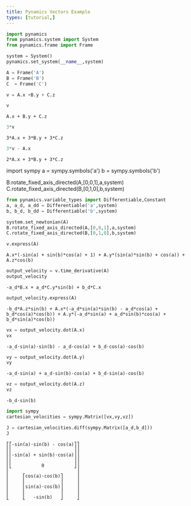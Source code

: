 ```yaml
---
title: Pynamics Vectors Example
types: [tutorial,] 
---
```



```python
import pynamics
from pynamics.system import System
from pynamics.frame import Frame

system = System()
pynamics.set_system(__name__,system)
```


```python
A = Frame('A')
B = Frame('B')
C  = Frame('C')
```


```python
v = A.x +B.y + C.z
```


```python
v
```




    A.x + B.y + C.z




```python
3*v
```




    3*A.x + 3*B.y + 3*C.z




```python
3*v - A.x
```




    2*A.x + 3*B.y + 3*C.z


import sympy
a = sympy.symbols('a')
b = sympy.symbols('b')

B.rotate_fixed_axis_directed(A,[0,0,1],a,system)
C.rotate_fixed_axis_directed(B,[0,1,0],b,system)

```python
from pynamics.variable_types import Differentiable,Constant
a, a_d, a_dd = Differentiable('a',system)
b, b_d, b_dd = Differentiable('b',system)

system.set_newtonian(A)
B.rotate_fixed_axis_directed(A,[0,0,1],a,system)
C.rotate_fixed_axis_directed(B,[0,1,0],b,system)
```


```python
v.express(A)
```




    A.x*(-sin(a) + sin(b)*cos(a) + 1) + A.y*(sin(a)*sin(b) + cos(a)) + A.z*cos(b)




```python
output_velocity = v.time_derivative(A)
output_velocity
```




    -a_d*B.x + a_d*C.y*sin(b) + b_d*C.x




```python
output_velocity.express(A)
```




    -b_d*A.z*sin(b) + A.x*(-a_d*sin(a)*sin(b) - a_d*cos(a) + b_d*cos(a)*cos(b)) + A.y*(-a_d*sin(a) + a_d*sin(b)*cos(a) + b_d*sin(a)*cos(b))




```python
vx = output_velocity.dot(A.x)
vx
```




    -a_d⋅sin(a)⋅sin(b) - a_d⋅cos(a) + b_d⋅cos(a)⋅cos(b)




```python
vy = output_velocity.dot(A.y)
vy
```




    -a_d⋅sin(a) + a_d⋅sin(b)⋅cos(a) + b_d⋅sin(a)⋅cos(b)




```python
vz = output_velocity.dot(A.z)
vz
```




    -b_d⋅sin(b)




```python
import sympy
cartesian_velocities = sympy.Matrix([vx,vy,vz])
```


```python
J = cartesian_velocities.diff(sympy.Matrix([a_d,b_d]))
J
```




    ⎡⎡-sin(a)⋅sin(b) - cos(a)⎤⎤
    ⎢⎢                       ⎥⎥
    ⎢⎢-sin(a) + sin(b)⋅cos(a)⎥⎥
    ⎢⎢                       ⎥⎥
    ⎢⎣           0           ⎦⎥
    ⎢                         ⎥
    ⎢     ⎡cos(a)⋅cos(b)⎤     ⎥
    ⎢     ⎢             ⎥     ⎥
    ⎢     ⎢sin(a)⋅cos(b)⎥     ⎥
    ⎢     ⎢             ⎥     ⎥
    ⎣     ⎣   -sin(b)   ⎦     ⎦


